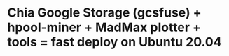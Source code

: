 # Chia Google Storage (gcsfuse) + hpool-miner + MadMax plotter + tools = fast deploy on Ubuntu 20.04